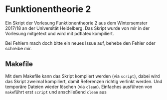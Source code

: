 # Funktionentheorie 2

Ein Skript der Vorlesung Funktionentheorie 2 aus dem Wintersemster 2017/18 an der Universität Heidelberg.
Das Skript wurde von mir in der Vorlesung mitgetext und wird mit pdflatex kompiliert.

Bei Fehlern mach doch bitte ein neues Issue auf, behebe den Fehler oder schreibe mir.


## Makefile

Mit dem Makefile kann das Skript kompliert werden (via `script`), dabei wird das Skript zweimal kompiliert, damit Referenzen richtig verlinkt werden.
Und temporäre Dateien wieder löschen (via `clean`). Einfaches ausführen von `make`führt erst `script` und anschließend `clean` aus
